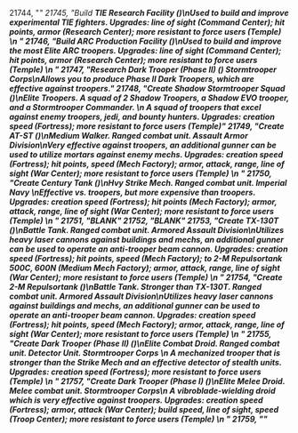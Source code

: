 ﻿21744, "*"
21745, "Build <b>TIE Research Facility<b> (<cost>)\nUsed to build and improve experimental TIE fighters.<i> Upgrades: line of sight (Command Center); hit points, armor (Research Center); more resistant to force users (Temple)<i> \n<hp> <attack> <armor> <piercearmor> <range>"
21746, "Build <b>ARC Production Facility<b> (<cost>)\nUsed to build and improve the most Elite ARC troopers.<i> Upgrades: line of sight (Command Center); hit points, armor (Research Center); more resistant to force users (Temple)<i> \n<hp> <attack> <armor> <piercearmor> <range>"
21747, "Research <b>Dark Trooper (Phase II)<b> (<cost>) <i>Stormtrooper Corps<i>\nAllows you to produce Phase II Dark Troopers, which are effective against troopers."
21748, "Create <b>Shadow Stormtrooper Squad<b> (<cost>)\n<b>Elite Troopers<b>. A squad of 2 Shadow Troopers, a Shadow EVO trooper, and a Stormtrooper Commander. \n A squad of troopers that excel against enemy troopers, jedi, and bounty hunters. <i> Upgrades: creation speed (Fortress); more resistant to force users (Temple)<i>"
21749, "Create <b>AT-ST<b> (<cost>)\n<b>Medium Walker<b>. Ranged combat unit. <i>Assault Armor Division<i>\nVery effective against troopers, an additional gunner can be used to utilize mortars against enemy mechs.<i> Upgrades: creation speed (Fortress); hit points, speed (Mech Factory); armor, attack, range, line of sight (War Center); more resistant to force users (Temple)<i> \n<hp> <attack> <armor> <piercearmor> <range>"
21750, "Create <b>Century Tank<b> (<cost>)\n<b>Hvy Strike Mech<b>. Ranged combat unit. <i> Imperial Navy<i> \nEffective vs. troopers, but more expensive than troopers.<i> Upgrades: creation speed (Fortress); hit points (Mech Factory); armor, attack, range, line of sight (War Center); more resistant to force users (Temple)<i> \n<hp> <attack> <armor> <piercearmor> <range>"
21751, "BLANK"
21752, "BLANK"
21753, "Create <b>TX-130T<b> (<cost>)\n<b>Battle Tank<b>. Ranged combat unit. <i> Armored Assault Division<i>\nUtilizes heavy laser cannons against buildings and mechs, an additional gunner can be used to operate an anti-trooper beam cannon.<i> Upgrades: creation speed (Fortress); hit points, speed (Mech Factory); to 2-M Repulsortank 500C, 600N (Medium Mech Factory); armor, attack, range, line of sight (War Center); more resistant to force users (Temple)<i> \n<hp> <attack> <armor> <piercearmor> <range>"
21754, "Create <b>2-M Repulsortank<b> (<cost>)\n<b>Battle Tank<b>. Stronger than TX-130T. Ranged combat unit. <i> Armored Assault Division<i>\nUtilizes heavy laser cannons against buildings and mechs, an additional gunner can be used to operate an anti-trooper beam cannon.<i> Upgrades: creation speed (Fortress); hit points, speed (Mech Factory); armor, attack, range, line of sight (War Center); more resistant to force users (Temple)<i> \n<hp> <attack> <armor> <piercearmor> <range>"
21755, "Create <b>Dark Trooper (Phase II)<b> (<cost>)\nElite Combat Droid. Ranged combat unit. Detector Unit. <i>Stormtrooper Corps<i> \n A mechanized trooper that is stronger than the Strike Mech and an effective detector of stealth units.<i> Upgrades: creation speed (Fortress); more resistant to force users (Temple)<i> \n<hp> <attack> <armor> <piercearmor> <range>"
21757, "Create <b>Dark Trooper (Phase I)<b> (<cost>)\n<b>Elite Melee Droid<b>. Melee combat unit. <i>Stormtrooper Corps<i>\n A vibroblade-wielding droid which is very effective against troopers.<i> Upgrades: creation speed (Fortress); armor, attack (War Center); build speed, line of sight, speed (Troop Center); more resistant to force users (Temple)<i> \n<hp> <attack> <armor> <piercearmor>"
21759, "*"
